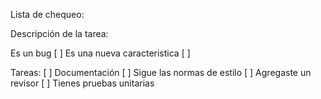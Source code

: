 Lista de chequeo:

Descripción de la tarea:

Es un bug [ ]
Es una nueva caracteristica [ ]

Tareas:
[ ] Documentación
[ ] Sigue las normas de estilo
[ ] Agregaste un revisor
[ ] Tienes pruebas unitarias
